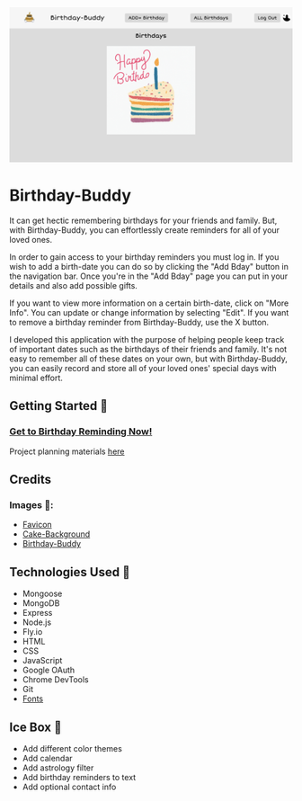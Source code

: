 ![Screenshot](public/images/bday-screenshot.png)
# Birthday-Buddy
It can get hectic remembering birthdays for your friends and family. But, with Birthday-Buddy, you can effortlessly create reminders for all of your loved ones.

In order to gain access to your birthday reminders you must log in. If you wish to add a birth-date you can do so by clicking the "Add Bday" button in the navigation bar. Once you're in the "Add Bday" page you can put in your details and also add possible gifts.

If you want to view more information on a certain birth-date, click on "More Info". You can update or change information by selecting "Edit". If you want to remove a birthday reminder from Birthday-Buddy, use the X button.

I developed this application with the purpose of helping people keep track of important dates such as the birthdays of their friends and family. It's not easy to remember all of these dates on your own, but with Birthday-Buddy, you can easily record and store all of your loved ones' special days with minimal effort.

## Getting Started 🥳

### [Get to Birthday Reminding Now!](https://birthday-buddy.fly.dev/)

Project planning materials [here](https://trello.com/c/eLvAclQS/15-imagepng)

## Credits

### Images 🌇:
* [Favicon](https://favicon.io/emoji-favicons/birthday-cake/)
* [Cake-Background](https://gifdb.com/images/high/happy-birthday-cake-rainbow-slice-candle-fbr7ycwj98vxiah2.gif)
* [Birthday-Buddy](https://thumbs.dreamstime.com/b/super-cool-birthday-cake-character-cartoon-super-cool-birthday-cake-character-cartoon-vector-illustration-117210954.jpg)

## Technologies Used 📡
* Mongoose
* MongoDB
* Express
* Node.js
* Fly.io
* HTML
* CSS
* JavaScript
* Google OAuth
* Chrome DevTools
* Git 
* [Fonts](https://fonts.google.com/share?selection.family=Short%20Stack)

## Ice Box 🧊
* Add different color themes
* Add calendar  
* Add astrology filter
* Add birthday reminders to text
* Add optional contact info



